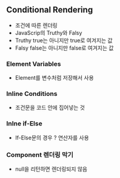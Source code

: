 ## Conditional Rendering
* 조건에 따른 렌더링
* JavaScrip의 Truthy와 Falsy
* Truthy true는 아니지만 true로 여겨지는 값
* Falsy false는 아니지만 false로 여겨지는 값
### Element Variables
* Element를 변수처럼 저장해서 사용
### Inline Conditions
* 조건문을 코드 안에 집어넣는 것
### InIne if-Else
* If-Else문의 경우 ? 연산자를 사용
### Component 렌더링 막기
* null을 리턴하면 렌더링되지 않음